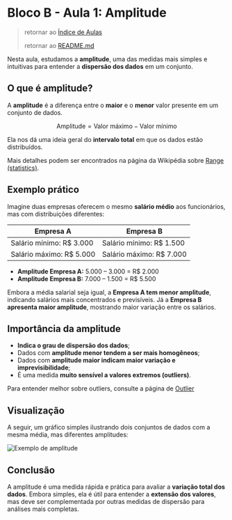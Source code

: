 # Bloco B - Aula 1: Amplitude

> retornar ao [Índice de Aulas](n2_index-aulas.md)
>
> retornar ao [README.md](../../../../README.md)

Nesta aula, estudamos a **amplitude**, uma das medidas mais simples e intuitivas para entender a **dispersão dos dados** em um conjunto.

## O que é amplitude?

A **amplitude** é a diferença entre o **maior** e o **menor** valor presente em um conjunto de dados.

$$
\text{Amplitude} = \text{Valor máximo} - \text{Valor mínimo}
$$

Ela nos dá uma ideia geral do **intervalo total** em que os dados estão distribuídos.

Mais detalhes podem ser encontrados na página da Wikipédia sobre [Range (statistics)](https://en.wikipedia.org/wiki/Range_%28statistics%29).

## Exemplo prático

Imagine duas empresas oferecem o mesmo **salário médio** aos funcionários, mas com distribuições diferentes:

| Empresa A                 | Empresa B                 |
| ------------------------- | ------------------------- |
| Salário mínimo: R\$ 3.000 | Salário mínimo: R\$ 1.500 |
| Salário máximo: R\$ 5.000 | Salário máximo: R\$ 7.000 |

* **Amplitude Empresa A:** 5.000 – 3.000 = R\$ 2.000
* **Amplitude Empresa B:** 7.000 – 1.500 = R\$ 5.500

Embora a média salarial seja igual, a **Empresa A tem menor amplitude**, indicando salários mais concentrados e previsíveis. Já a **Empresa B apresenta maior amplitude**, mostrando maior variação entre os salários.

## Importância da amplitude

* **Indica o grau de dispersão dos dados**;
* Dados com **amplitude menor tendem a ser mais homogêneos**;
* Dados com **amplitude maior indicam maior variação e imprevisibilidade**;
* É uma medida **muito sensível a valores extremos (outliers)**.

Para entender melhor sobre outliers, consulte a página de [Outlier](https://en.wikipedia.org/wiki/Outlier)

## Visualização

A seguir, um gráfico simples ilustrando dois conjuntos de dados com a mesma média, mas diferentes amplitudes:

![Exemplo de amplitude](https://upload.wikimedia.org/wikipedia/commons/f/f9/Comparison_standard_deviations.svg)

## Conclusão

A amplitude é uma medida rápida e prática para avaliar a **variação total dos dados**. Embora simples, ela é útil para entender a **extensão dos valores**, mas deve ser complementada por outras medidas de dispersão para análises mais completas.
